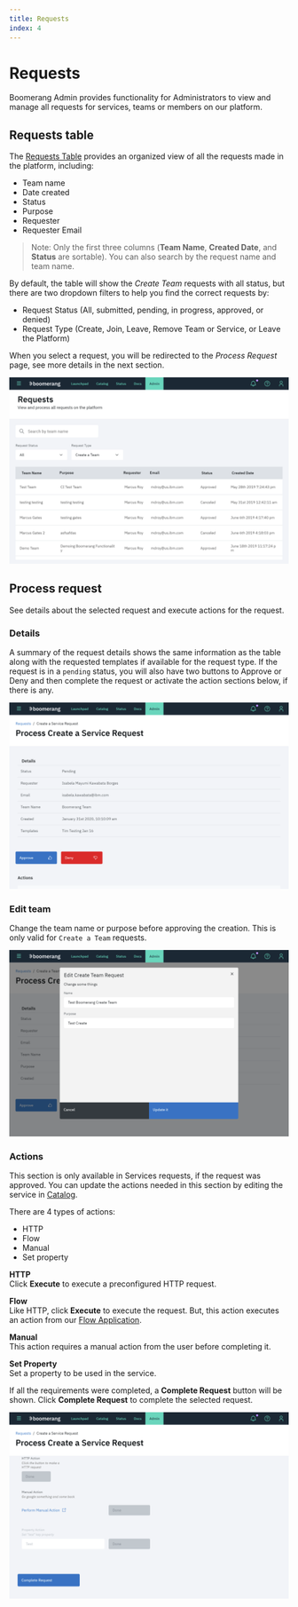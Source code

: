 ```yaml
---
title: Requests
index: 4
---
```


# Requests

Boomerang Admin provides functionality for Administrators to view and manage all requests for services, teams or members on our platform.

## Requests table

The [Requests Table](https://launch.boomerangplatform.net/admin/table) provides an organized view of all the requests made in the platform, including:

- Team name
- Date created
- Status
- Purpose
- Requester
- Requester Email

> Note: Only the first three columns (**Team Name**, **Created Date**, and **Status** are sortable). You can also search by the request name and team name.

By default, the table will show the _Create Team_ requests with all status, but there are two dropdown filters to help you find the correct requests by:

- Request Status (All, submitted, pending, in progress, approved, or denied)
- Request Type (Create, Join, Leave, Remove Team or Service, or Leave the Platform)

When you select a request, you will be redirected to the _Process Request_ page, see more details in the next section.

![Requests Table](./assets/img/requests/boomerangadmin_requests_table.png)

## Process request

See details about the selected request and execute actions for the request.

### Details

A summary of the request details shows the same information as the table along with the requested templates if available for the request type. If the request is in a `pending` status, you will also have two buttons to Approve or Deny and then complete the request or activate the action sections below, if there is any.

![Request Process Details](./assets/img/requests/boomerangadmin_requests_process_details.png)

### Edit team

Change the team name or purpose before approving the creation. This is only valid for `Create a Team` requests.

![Request Process - Edit Team](./assets/img/requests/boomerangadmin_requests_process_editteam.png)

### Actions

This section is only available in Services requests, if the request was approved. You can update the actions needed in this section by editing the service in [Catalog](https://launch.boomerangplatform.net/admin/catalog).

There are 4 types of actions:

- HTTP
- Flow
- Manual
- Set property

**HTTP**  
Click **Execute** to execute a preconfigured HTTP request.

**Flow**  
Like HTTP, click **Execute** to execute the request. But, this action executes an action from our [Flow Application](https://launch.boomerangplatform.net/flow/apps/flow/workflows).

**Manual**  
This action requires a manual action from the user before completing it.

**Set Property**  
Set a property to be used in the service.

If all the requirements were completed, a **Complete Request** button will be shown. Click **Complete Request** to complete the selected request.

![Actions](./assets/img/requests/boomerangadmin_requests_process_actions.png)
